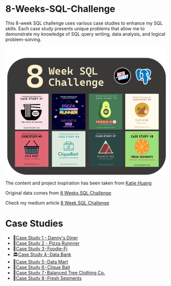 # 8-Weeks-SQL-Challenge
This 8-week SQL challenge uses various case studies to enhance my SQL skills. Each case study presents unique problems that allow me to demonstrate my knowledge of SQL query writing, data analysis, and logical problem-solving.

<img src= "https://github.com/keshavdewan/8-Weeks-SQL-Challenge/blob/40e34dc7ae9294680e782b175515748302971d80/Main%20Page.png" width="500" height="400" />

The content and project inspiration has been taken from [Katie Huang](https://github.com/katiehuangx)

Original data comes from [8 Weeks SQL Challenge](https://8weeksqlchallenge.com/)

Check my medium article [8 Week SQL Challenge](https://medium.com/p/81aba90fd2d0/edit)

# Case Studies
  - 🍜[Case Study 1 - Danny's Diner](https://github.com/keshavdewan/8-Weeks-SQL-Challenge/blob/808fb348107ed9064c9848e2af9068476642735a/Case%20Study%201%20-%20Dany's%20Diner/Case%20Study%201%20-%20Dany's%20Diner.md)
  - 🍕[Case Study 2 - Pizza Runnner](https://github.com/keshavdewan/8-Weeks-SQL-Challenge/blob/main/Case%20Study%202%20-%20Pizza%20Runner/Pizza%20Runner.md)
  - 🥑[Case Study 3 - Foodie-Fi](https://github.com/keshavdewan/8-Weeks-SQL-Challenge/blob/main/Case%20Study%203%20-%20Foodie-Fi/Foodie-Fi.md)
  - 🏛️[Case Study 4 - Data Bank]()
  - 🛒[Case Study 5 - Data Mart]()
  - 🎣[Case Study 6 - Clique Bait]()
  - 👕[Case Study 7 - Balanced Tree Clothing Co.]()
  - 🍊[Case Study 8 - Fresh Segments]()
    
